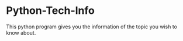 # Python-Tech-Info
This python program gives you the information of the topic you wish to know about.
